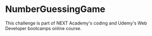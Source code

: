 # NumberGuessingGame

This challenge is part of NEXT Academy's coding and Udemy's Web Developer bootcamps online course.
